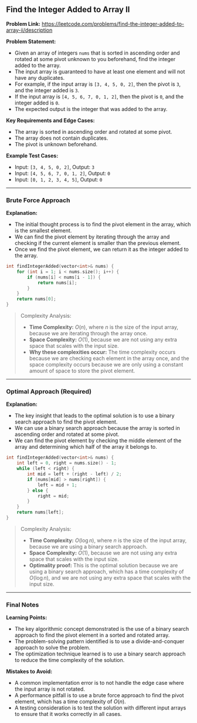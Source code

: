 ## Find the Integer Added to Array II

**Problem Link:** https://leetcode.com/problems/find-the-integer-added-to-array-ii/description

**Problem Statement:**
- Given an array of integers `nums` that is sorted in ascending order and rotated at some pivot unknown to you beforehand, find the integer added to the array.
- The input array is guaranteed to have at least one element and will not have any duplicates.
- For example, if the input array is `[3, 4, 5, 0, 2]`, then the pivot is `3`, and the integer added is `3`.
- If the input array is `[4, 5, 6, 7, 0, 1, 2]`, then the pivot is `0`, and the integer added is `0`.
- The expected output is the integer that was added to the array.

**Key Requirements and Edge Cases:**
- The array is sorted in ascending order and rotated at some pivot.
- The array does not contain duplicates.
- The pivot is unknown beforehand.

**Example Test Cases:**
- Input: `[3, 4, 5, 0, 2]`, Output: `3`
- Input: `[4, 5, 6, 7, 0, 1, 2]`, Output: `0`
- Input: `[0, 1, 2, 3, 4, 5]`, Output: `0`

---

### Brute Force Approach

**Explanation:**
- The initial thought process is to find the pivot element in the array, which is the smallest element.
- We can find the pivot element by iterating through the array and checking if the current element is smaller than the previous element.
- Once we find the pivot element, we can return it as the integer added to the array.

```cpp
int findIntegerAdded(vector<int>& nums) {
    for (int i = 1; i < nums.size(); i++) {
        if (nums[i] < nums[i - 1]) {
            return nums[i];
        }
    }
    return nums[0];
}
```

> Complexity Analysis:
> - **Time Complexity:** $O(n)$, where $n$ is the size of the input array, because we are iterating through the array once.
> - **Space Complexity:** $O(1)$, because we are not using any extra space that scales with the input size.
> - **Why these complexities occur:** The time complexity occurs because we are checking each element in the array once, and the space complexity occurs because we are only using a constant amount of space to store the pivot element.

---

### Optimal Approach (Required)

**Explanation:**
- The key insight that leads to the optimal solution is to use a binary search approach to find the pivot element.
- We can use a binary search approach because the array is sorted in ascending order and rotated at some pivot.
- We can find the pivot element by checking the middle element of the array and determining which half of the array it belongs to.

```cpp
int findIntegerAdded(vector<int>& nums) {
    int left = 0, right = nums.size() - 1;
    while (left < right) {
        int mid = left + (right - left) / 2;
        if (nums[mid] > nums[right]) {
            left = mid + 1;
        } else {
            right = mid;
        }
    }
    return nums[left];
}
```

> Complexity Analysis:
> - **Time Complexity:** $O(\log n)$, where $n$ is the size of the input array, because we are using a binary search approach.
> - **Space Complexity:** $O(1)$, because we are not using any extra space that scales with the input size.
> - **Optimality proof:** This is the optimal solution because we are using a binary search approach, which has a time complexity of $O(\log n)$, and we are not using any extra space that scales with the input size.

---

### Final Notes

**Learning Points:**
- The key algorithmic concept demonstrated is the use of a binary search approach to find the pivot element in a sorted and rotated array.
- The problem-solving pattern identified is to use a divide-and-conquer approach to solve the problem.
- The optimization technique learned is to use a binary search approach to reduce the time complexity of the solution.

**Mistakes to Avoid:**
- A common implementation error is to not handle the edge case where the input array is not rotated.
- A performance pitfall is to use a brute force approach to find the pivot element, which has a time complexity of $O(n)$.
- A testing consideration is to test the solution with different input arrays to ensure that it works correctly in all cases.